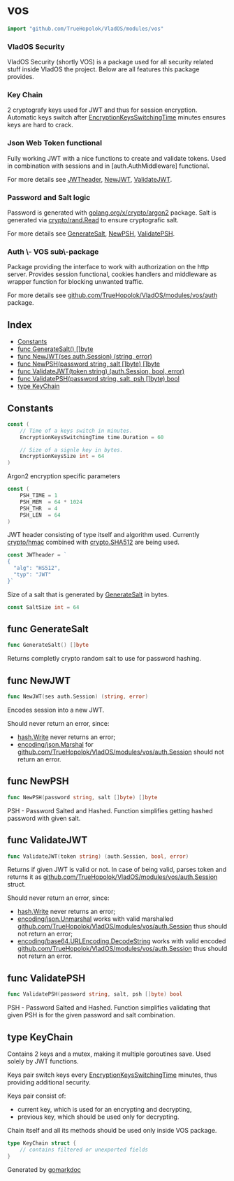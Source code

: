 <!-- Code generated by gomarkdoc. DO NOT EDIT -->

# vos

```go
import "github.com/TrueHopolok/VladOS/modules/vos"
```

### VladOS Security

VladOS Security \(shortly VOS\) is a package used for all security related stuff inside VladOS the project. Below are all features this package provides.

### Key Chain

2 cryptografy keys used for JWT and thus for session encryption. Automatic keys switch after [EncryptionKeysSwitchingTime](<#EncryptionKeysSwitchingTime>) minutes ensures keys are hard to crack.

### Json Web Token functional

Fully working JWT with a nice functions to create and validate tokens. Used in combination with sessions and in \[auth.AuthMiddleware\] functional.

For more details see [JWTheader](<#JWTheader>), [NewJWT](<#NewJWT>), [ValidateJWT](<#ValidateJWT>).

### Password and Salt logic

Password is generated with [golang.org/x/crypto/argon2](<https://pkg.go.dev/golang.org/x/crypto/argon2/>) package. Salt is generated via [crypto/rand.Read](<https://pkg.go.dev/crypto/rand/#Read>) to ensure cryptografic salt.

For more details see [GenerateSalt](<#GenerateSalt>), [NewPSH](<#NewPSH>), [ValidatePSH](<#ValidatePSH>).

### Auth \\\- VOS sub\\\-package

Package providing the interface to work with authorization on the http server. Provides session functional, cookies handlers and middleware as wrapper function for blocking unwanted traffic.

For more details see [github.com/TrueHopolok/VladOS/modules/vos/auth](<https://pkg.go.dev/github.com/TrueHopolok/VladOS/modules/vos/auth/>) package.

## Index

- [Constants](<#constants>)
- [func GenerateSalt\(\) \[\]byte](<#GenerateSalt>)
- [func NewJWT\(ses auth.Session\) \(string, error\)](<#NewJWT>)
- [func NewPSH\(password string, salt \[\]byte\) \[\]byte](<#NewPSH>)
- [func ValidateJWT\(token string\) \(auth.Session, bool, error\)](<#ValidateJWT>)
- [func ValidatePSH\(password string, salt, psh \[\]byte\) bool](<#ValidatePSH>)
- [type KeyChain](<#KeyChain>)


## Constants

<a name="EncryptionKeysSwitchingTime"></a>

```go
const (
    // Time of a keys switch in minutes.
    EncryptionKeysSwitchingTime time.Duration = 60

    // Size of a signle key in bytes.
    EncryptionKeysSize int = 64
)
```

<a name="PSH_TIME"></a>Argon2 encryption specific parameters

```go
const (
    PSH_TIME = 1
    PSH_MEM  = 64 * 1024
    PSH_THR  = 4
    PSH_LEN  = 64
)
```

<a name="JWTheader"></a>JWT header consisting of type itself and algorithm used. Currently [crypto/hmac](<https://pkg.go.dev/crypto/hmac/>) combined with [crypto.SHA512](<https://pkg.go.dev/crypto/#SHA512>) are being used.

```go
const JWTheader = `
{
  "alg": "HS512",
  "typ": "JWT"
}`
```

<a name="SaltSize"></a>Size of a salt that is generated by [GenerateSalt](<#GenerateSalt>) in bytes.

```go
const SaltSize int = 64
```

<a name="GenerateSalt"></a>
## func GenerateSalt

```go
func GenerateSalt() []byte
```

Returns completly crypto random salt to use for password hashing.

<a name="NewJWT"></a>
## func NewJWT

```go
func NewJWT(ses auth.Session) (string, error)
```

Encodes session into a new JWT.

Should never return an error, since:

- [hash.Write](<https://pkg.go.dev/hash/#Write>) never returns an error;
- [encoding/json.Marshal](<https://pkg.go.dev/encoding/json/#Marshal>) for [github.com/TrueHopolok/VladOS/modules/vos/auth.Session](<https://pkg.go.dev/github.com/TrueHopolok/VladOS/modules/vos/auth/#Session>) should not return an error.

<a name="NewPSH"></a>
## func NewPSH

```go
func NewPSH(password string, salt []byte) []byte
```

PSH \- Password Salted and Hashed. Function simplifies getting hashed password with given salt.

<a name="ValidateJWT"></a>
## func ValidateJWT

```go
func ValidateJWT(token string) (auth.Session, bool, error)
```

Returns if given JWT is valid or not. In case of being valid, parses token and returns it as [github.com/TrueHopolok/VladOS/modules/vos/auth.Session](<https://pkg.go.dev/github.com/TrueHopolok/VladOS/modules/vos/auth/#Session>) struct.

Should never return an error, since:

- [hash.Write](<https://pkg.go.dev/hash/#Write>) never returns an error;
- [encoding/json.Unmarshal](<https://pkg.go.dev/encoding/json/#Unmarshal>) works with valid marshalled [github.com/TrueHopolok/VladOS/modules/vos/auth.Session](<https://pkg.go.dev/github.com/TrueHopolok/VladOS/modules/vos/auth/#Session>) thus should not return an error;
- [encoding/base64.URLEncoding.DecodeString](<https://pkg.go.dev/encoding/base64/#URLEncoding.DecodeString>) works with valid encoded [github.com/TrueHopolok/VladOS/modules/vos/auth.Session](<https://pkg.go.dev/github.com/TrueHopolok/VladOS/modules/vos/auth/#Session>) thus should not return an error.

<a name="ValidatePSH"></a>
## func ValidatePSH

```go
func ValidatePSH(password string, salt, psh []byte) bool
```

PSH \- Password Salted and Hashed. Function simplifies validating that given PSH is for the given password and salt combination.

<a name="KeyChain"></a>
## type KeyChain

Contains 2 keys and a mutex, making it multiple goroutines save. Used solely by JWT functions.

Keys pair switch keys every [EncryptionKeysSwitchingTime](<#EncryptionKeysSwitchingTime>) minutes, thus providing additional security.

Keys pair consist of:

- current key, which is used for an encrypting and decrypting,
- previous key, which should be used only for decrypting.

Chain itself and all its methods should be used only inside VOS package.

```go
type KeyChain struct {
    // contains filtered or unexported fields
}
```

Generated by [gomarkdoc](<https://github.com/princjef/gomarkdoc>)
